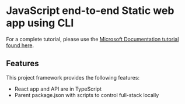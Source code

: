 # JavaScript end-to-end Static web app using CLI

For a complete tutorial, please use the [Microsoft Documentation tutorial found here](https://docs.microsoft.com/azure/developer/javascript/how-to/with-web-app/static-web-app-with-swa-cli/introduction). 

## Features

This project framework provides the following features:

* React app and API are in TypeScript
* Parent package.json with scripts to control full-stack locally